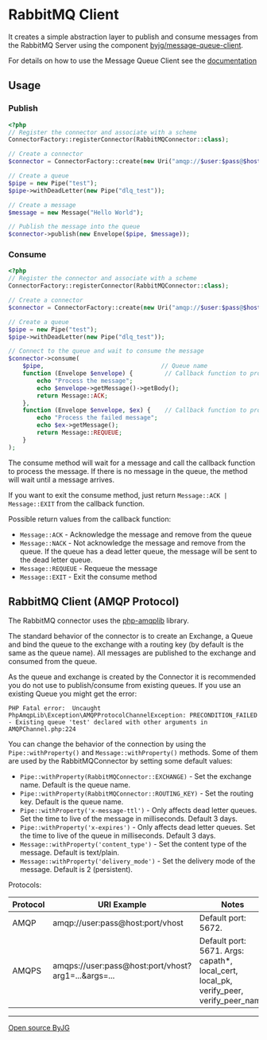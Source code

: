 # RabbitMQ Client

It creates a simple abstraction layer to publish and consume messages from the RabbitMQ Server using the component [byjg/message-queue-client](https://github.com/byjg/message-queue-client).

For details on how to use the Message Queue Client see the [documentation](https://github.com/byjg/message-queue-client)

## Usage

### Publish

```php
<?php
// Register the connector and associate with a scheme
ConnectorFactory::registerConnector(RabbitMQConnector::class);

// Create a connector
$connector = ConnectorFactory::create(new Uri("amqp://$user:$pass@$host:$port/$vhost"));

// Create a queue
$pipe = new Pipe("test");
$pipe->withDeadLetter(new Pipe("dlq_test"));

// Create a message
$message = new Message("Hello World");

// Publish the message into the queue
$connector->publish(new Envelope($pipe, $message));
```

### Consume

```php
<?php
// Register the connector and associate with a scheme
ConnectorFactory::registerConnector(RabbitMQConnector::class);

// Create a connector
$connector = ConnectorFactory::create(new Uri("amqp://$user:$pass@$host:$port/$vhost"));

// Create a queue
$pipe = new Pipe("test");
$pipe->withDeadLetter(new Pipe("dlq_test"));

// Connect to the queue and wait to consume the message
$connector->consume(
    $pipe,                                 // Queue name
    function (Envelope $envelope) {         // Callback function to process the message
        echo "Process the message";
        echo $envelope->getMessage()->getBody();
        return Message::ACK;
    },
    function (Envelope $envelope, $ex) {    // Callback function to process the failed message
        echo "Process the failed message";
        echo $ex->getMessage();
        return Message::REQUEUE;
    }
);
```

The consume method will wait for a message and call the callback function to process the message.
If there is no message in the queue, the method will wait until a message arrives.

If you want to exit the consume method, just return `Message::ACK | Message::EXIT` from the callback function.

Possible return values from the callback function:

* `Message::ACK` - Acknowledge the message and remove from the queue
* `Message::NACK` - Not acknowledge the message and remove from the queue. If the queue has a dead letter queue, the message will be sent to the dead letter queue.
* `Message::REQUEUE` - Requeue the message
* `Message::EXIT` - Exit the consume method


## RabbitMQ Client (AMQP Protocol)

The RabbitMQ connector uses the [php-amqplib](https://github.com/php-amqplib/php-amqplib) library.

The standard behavior of the connector is to create an Exchange, a Queue and bind the queue to the exchange with a routing key (by default is the same as the queue name).
All messages are published to the exchange and consumed from the queue.

As the queue and exchange is created by the Connector it is recommended you do not use to publish/consume from existing queues.
If you use an existing Queue you might get the error:

```text
PHP Fatal error:  Uncaught PhpAmqpLib\Exception\AMQPProtocolChannelException: PRECONDITION_FAILED - Existing queue 'test' declared with other arguments in AMQPChannel.php:224
```

You can change the behavior of the connection by using the `Pipe::withProperty()` and `Message::withProperty()` methods.
Some of them are used by the RabbitMQConnector by setting some default values:

* `Pipe::withProperty(RabbitMQConnector::EXCHANGE)` - Set the exchange name. Default is the queue name.
* `Pipe::withProperty(RabbitMQConnector::ROUTING_KEY)` - Set the routing key. Default is the queue name.
* `Pipe::withProperty('x-message-ttl')` - Only affects dead letter queues. Set the time to live of the message in milliseconds. Default 3 days.
* `Pipe::withProperty('x-expires')` - Only affects dead letter queues. Set the time to live of the queue in milliseconds. Default 3 days.
* `Message::withProperty('content_type')` - Set the content type of the message. Default is text/plain.
* `Message::withProperty('delivery_mode')` - Set the delivery mode of the message. Default is 2 (persistent).

Protocols:

| Protocol | URI Example                                         | Notes |
| -------- | --------------------------------------------------- | ----- |
| AMQP     | amqp://user:pass@host:port/vhost                    | Default port: 5672.     |
| AMQPS    | amqps://user:pass@host:port/vhost?arg1=...&args=... | Default port: 5671. Args: capath*, local_cert, local_pk, verify_peer, verify_peer_name |

----
[Open source ByJG](http://opensource.byjg.com)
